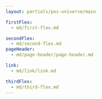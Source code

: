 ```yaml
---
layout: partials/pos-universe/main

firstFlex:
  - md/first-flex.md

secondFlex:
  - md/second-flex.md
pageHeader:
  - md/page-header/page-header.md

link:
  - md/link/link.md

thirdFlex:
  - md/third-flex.md
---
```


